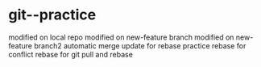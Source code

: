 # git--practice
modified on local repo
modified on new-feature branch
modified on new-feature branch2
automatic merge
update for rebase practice
rebase for conflict
rebase for git pull and rebase
